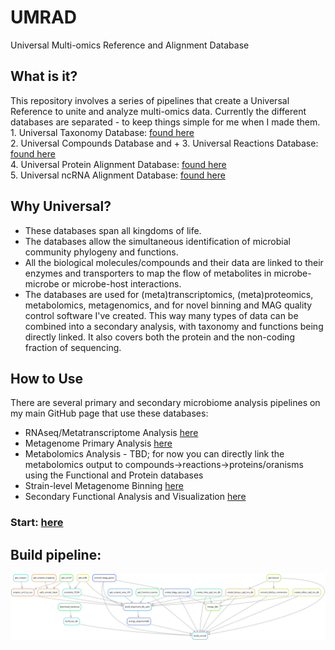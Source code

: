 # UMRAD
Universal Multi-omics Reference and Alignment Database

## What is it?
This repository involves a series of pipelines that create a Universal Reference to unite and analyze multi-omics data.
Currently the different databases are separated - to keep things simple for me when I made them.
    <br>1. Universal Taxonomy Database: [found here](https://github.com/TealFurnholm/Universal-Taxonomy-Database)
    <br>2. Universal Compounds Database and + 3. Universal Reactions Database: [found here](https://github.com/TealFurnholm/Universal_Biological_Compounds_Database)
    <br>4. Universal Protein Alignment Database: [found here](https://github.com/TealFurnholm/Universal_Microbiomics_Alignment_Database)
    <br>5. Universal ncRNA Alignment Database: [found here](https://github.com/TealFurnholm/Fix_RNACentral_Taxonomy)
<p>

## Why Universal?
- These databases span all kingdoms of life. 
- The databases allow the simultaneous identification of microbial community phylogeny and functions. 
- All the biological molecules/compounds and their data are linked to their enzymes and transporters to map the flow of metabolites in microbe-microbe or microbe-host interactions. 
- The databases are used for (meta)transcriptomics, (meta)proteomics, metabolomics, metagenomics, and for novel binning and MAG quality control software I've created. 
This way many types of data can be combined into a secondary analysis, with taxonomy and functions being directly linked. It also covers both the protein and the non-coding fraction of sequencing. 

## How to Use
There are several primary and secondary microbiome analysis pipelines on my main GitHub page that use these databases:
* RNAseq/Metatranscriptome Analysis [here](https://github.com/TealFurnholm/Strain-Level_Metatranscriptome_Analysis)
* Metagenome Primary Analysis [here](https://github.com/TealFurnholm/Strain-Level_Metagenome_Analysis)
* Metabolomics Analysis - TBD; for now you can directly link the metabolomics output to compounds->reactions->proteins/oranisms using the Functional and Protein databases
* Strain-level Metagenome Binning [here](https://github.com/TealFurnholm/Community-Based-Metagenome-Binning)
* Secondary Functional Analysis and Visualization [here](https://github.com/TealFurnholm/Meta-omics_Functional_Analysis)    
    
### Start: [here](https://github.com/TealFurnholm/UMRAD/wiki)

## Build pipeline:
![UMRAD snakemake build pipeline](rulegraph.png)
